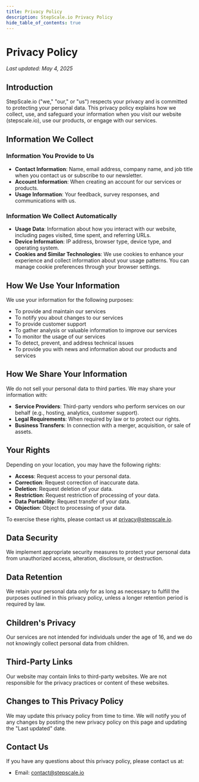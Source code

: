 ```yaml
---
title: Privacy Policy
description: StepScale.io Privacy Policy
hide_table_of_contents: true
---
```


# Privacy Policy

*Last updated: May 4, 2025*

## Introduction

StepScale.io ("we," "our," or "us") respects your privacy and is committed to protecting your personal data. This privacy policy explains how we collect, use, and safeguard your information when you visit our website (stepscale.io), use our products, or engage with our services.

## Information We Collect

### Information You Provide to Us

- **Contact Information**: Name, email address, company name, and job title when you contact us or subscribe to our newsletter.
- **Account Information**: When creating an account for our services or products.
- **Usage Information**: Your feedback, survey responses, and communications with us.

### Information We Collect Automatically

- **Usage Data**: Information about how you interact with our website, including pages visited, time spent, and referring URLs.
- **Device Information**: IP address, browser type, device type, and operating system.
- **Cookies and Similar Technologies**: We use cookies to enhance your experience and collect information about your usage patterns. You can manage cookie preferences through your browser settings.

## How We Use Your Information

We use your information for the following purposes:

- To provide and maintain our services
- To notify you about changes to our services
- To provide customer support
- To gather analysis or valuable information to improve our services
- To monitor the usage of our services
- To detect, prevent, and address technical issues
- To provide you with news and information about our products and services

## How We Share Your Information

We do not sell your personal data to third parties. We may share your information with:

- **Service Providers**: Third-party vendors who perform services on our behalf (e.g., hosting, analytics, customer support).
- **Legal Requirements**: When required by law or to protect our rights.
- **Business Transfers**: In connection with a merger, acquisition, or sale of assets.

## Your Rights

Depending on your location, you may have the following rights:

- **Access**: Request access to your personal data.
- **Correction**: Request correction of inaccurate data.
- **Deletion**: Request deletion of your data.
- **Restriction**: Request restriction of processing of your data.
- **Data Portability**: Request transfer of your data.
- **Objection**: Object to processing of your data.

To exercise these rights, please contact us at privacy@stepscale.io.

## Data Security

We implement appropriate security measures to protect your personal data from unauthorized access, alteration, disclosure, or destruction.

## Data Retention

We retain your personal data only for as long as necessary to fulfill the purposes outlined in this privacy policy, unless a longer retention period is required by law.

## Children's Privacy

Our services are not intended for individuals under the age of 16, and we do not knowingly collect personal data from children.

## Third-Party Links

Our website may contain links to third-party websites. We are not responsible for the privacy practices or content of these websites.

## Changes to This Privacy Policy

We may update this privacy policy from time to time. We will notify you of any changes by posting the new privacy policy on this page and updating the "Last updated" date.

## Contact Us

If you have any questions about this privacy policy, please contact us at:

- Email: contact@stepscale.io
